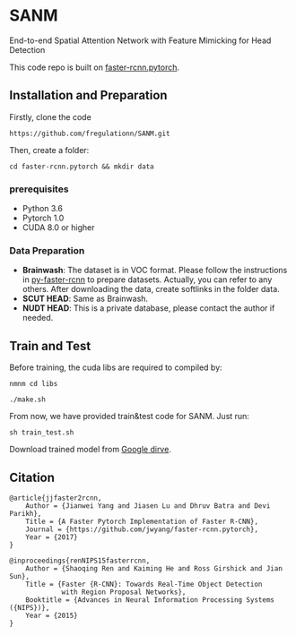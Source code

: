 # SANM
End-to-end Spatial Attention Network with Feature Mimicking for Head Detection



This code repo is built on [faster-rcnn.pytorch](https://github.com/jwyang/faster-rcnn.pytorch). 

## Installation and Preparation

Firstly, clone the code

```
https://github.com/fregulationn/SANM.git
```

Then, create a folder:
```
cd faster-rcnn.pytorch && mkdir data
```

### prerequisites

* Python 3.6
* Pytorch 1.0
* CUDA 8.0 or higher

### Data Preparation

* **Brainwash**: The dataset is in VOC format. Please follow the instructions in [py-faster-rcnn](https://github.com/rbgirshick/py-faster-rcnn#beyond-the-demo-installation-for-training-and-testing-models) to prepare  datasets. Actually, you can refer to any others. After downloading the data, create softlinks in the folder data.
* **SCUT HEAD**:  Same as Brainwash. 
* **NUDT HEAD**:  This is a private database, please contact the author if needed.

## Train and Test
Before training, the cuda libs are required to compiled by:

```
nmnm cd libs

./make.sh

```

From now, we have provided train&test code for SANM. Just run:

```
sh train_test.sh
```

Download trained model from [Google dirve](https://drive.google.com/open?id=1z0UemgZo1-8ZzAu_vRC0_tQ2Cj8Q-nGR).


## Citation

    @article{jjfaster2rcnn,
        Author = {Jianwei Yang and Jiasen Lu and Dhruv Batra and Devi Parikh},
        Title = {A Faster Pytorch Implementation of Faster R-CNN},
        Journal = {https://github.com/jwyang/faster-rcnn.pytorch},
        Year = {2017}
    }
    
    @inproceedings{renNIPS15fasterrcnn,
        Author = {Shaoqing Ren and Kaiming He and Ross Girshick and Jian Sun},
        Title = {Faster {R-CNN}: Towards Real-Time Object Detection
                 with Region Proposal Networks},
        Booktitle = {Advances in Neural Information Processing Systems ({NIPS})},
        Year = {2015}
    }